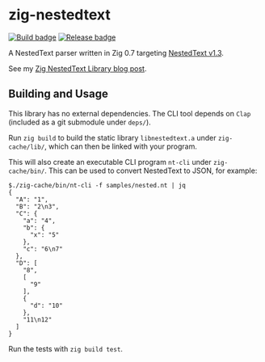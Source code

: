 # zig-nestedtext

[![Build badge](https://img.shields.io/github/workflow/status/LewisGaul/zig-nestedtext/Run%20tests/main)](https://github.com/LewisGaul/zig-nestedtext/actions/workflows/tests.yml?query=branch%3Amain)
[![Release badge](https://img.shields.io/github/v/release/LewisGaul/zig-nestedtext?include_prereleases&sort=semver)](https://github.com/LewisGaul/zig-nestedtext/releases/)


A NestedText parser written in Zig 0.7 targeting [NestedText v1.3](https://nestedtext.org/en/v1.3/).

See my [Zig NestedText Library blog post](https://www.lewisgaul.co.uk/blog/coding/2021/04/18/zig-nestedtext/).


## Building and Usage

This library has no external dependencies. The CLI tool depends on `Clap` (included as a git submodule under `deps/`).

Run `zig build` to build the static library `libnestedtext.a` under `zig-cache/lib/`, which can then be linked with your program.

This will also create an executable CLI program `nt-cli` under `zig-cache/bin/`. This can be used to convert NestedText to JSON, for example:  
```
$./zig-cache/bin/nt-cli -f samples/nested.nt | jq
{
  "A": "1",
  "B": "2\n3",
  "C": {
    "a": "4",
    "b": {
      "x": "5"
    },
    "c": "6\n7"
  },
  "D": [
    "8",
    [
      "9"
    ],
    {
      "d": "10"
    },
    "11\n12"
  ]
}
```

Run the tests with `zig build test`.
